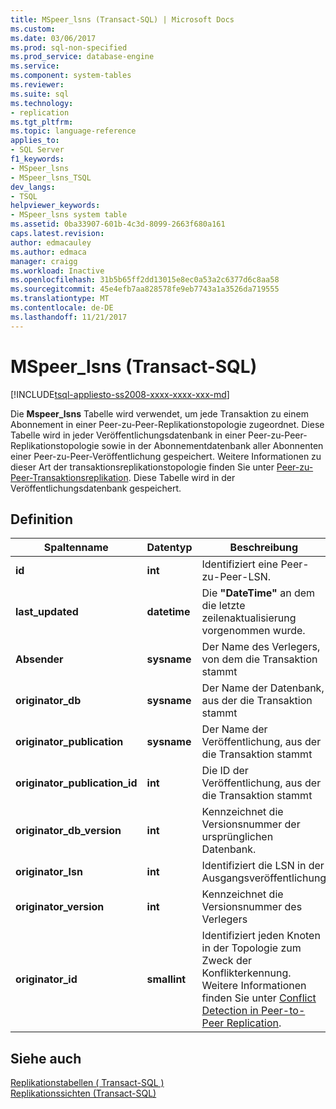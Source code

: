 ```yaml
---
title: MSpeer_lsns (Transact-SQL) | Microsoft Docs
ms.custom: 
ms.date: 03/06/2017
ms.prod: sql-non-specified
ms.prod_service: database-engine
ms.service: 
ms.component: system-tables
ms.reviewer: 
ms.suite: sql
ms.technology:
- replication
ms.tgt_pltfrm: 
ms.topic: language-reference
applies_to:
- SQL Server
f1_keywords:
- MSpeer_lsns
- MSpeer_lsns_TSQL
dev_langs:
- TSQL
helpviewer_keywords:
- MSpeer_lsns system table
ms.assetid: 0ba33907-601b-4c3d-8099-2663f680a161
caps.latest.revision: 
author: edmacauley
ms.author: edmaca
manager: craigg
ms.workload: Inactive
ms.openlocfilehash: 31b5b65ff2dd13015e8ec0a53a2c6377d6c8aa58
ms.sourcegitcommit: 45e4efb7aa828578fe9eb7743a1a3526da719555
ms.translationtype: MT
ms.contentlocale: de-DE
ms.lasthandoff: 11/21/2017
---
```

# <a name="mspeerlsns-transact-sql"></a>MSpeer_lsns (Transact-SQL)
[!INCLUDE[tsql-appliesto-ss2008-xxxx-xxxx-xxx-md](../../includes/tsql-appliesto-ss2008-xxxx-xxxx-xxx-md.md)]

  Die **Mspeer_lsns** Tabelle wird verwendet, um jede Transaktion zu einem Abonnement in einer Peer-zu-Peer-Replikationstopologie zugeordnet. Diese Tabelle wird in jeder Veröffentlichungsdatenbank in einer Peer-zu-Peer-Replikationstopologie sowie in der Abonnementdatenbank aller Abonnenten einer Peer-zu-Peer-Veröffentlichung gespeichert. Weitere Informationen zu dieser Art der transaktionsreplikationstopologie finden Sie unter [Peer-zu-Peer-Transaktionsreplikation](../../relational-databases/replication/transactional/peer-to-peer-transactional-replication.md). Diese Tabelle wird in der Veröffentlichungsdatenbank gespeichert.  
  
## <a name="definition"></a>Definition  
  
|Spaltenname|Datentyp|Beschreibung|  
|-----------------|---------------|-----------------|  
|**id**|**int**|Identifiziert eine Peer-zu-Peer-LSN.|  
|**last_updated**|**datetime**|Die **"DateTime"** an dem die letzte zeilenaktualisierung vorgenommen wurde.|  
|**Absender**|**sysname**|Der Name des Verlegers, von dem die Transaktion stammt|  
|**originator_db**|**sysname**|Der Name der Datenbank, aus der die Transaktion stammt|  
|**originator_publication**|**sysname**|Der Name der Veröffentlichung, aus der die Transaktion stammt|  
|**originator_publication_id**|**int**|Die ID der Veröffentlichung, aus der die Transaktion stammt|  
|**originator_db_version**|**int**|Kennzeichnet die Versionsnummer der ursprünglichen Datenbank.|  
|**originator_lsn**|**int**|Identifiziert die LSN in der Ausgangsveröffentlichung|  
|**originator_version**|**int**|Kennzeichnet die Versionsnummer des Verlegers|  
|**originator_id**|**smallint**|Identifiziert jeden Knoten in der Topologie zum Zweck der Konflikterkennung. Weitere Informationen finden Sie unter [Conflict Detection in Peer-to-Peer Replication](../../relational-databases/replication/transactional/peer-to-peer-conflict-detection-in-peer-to-peer-replication.md).|  
  
## <a name="see-also"></a>Siehe auch  
 [Replikationstabellen &#40; Transact-SQL &#41;](../../relational-databases/system-tables/replication-tables-transact-sql.md)   
 [Replikationssichten &#40;Transact-SQL&#41;](../../relational-databases/system-views/replication-views-transact-sql.md)  
  
  
